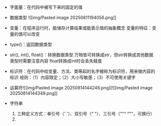 - 字面量：在代码中被写下来的固定的值
  
- 数据类型
![[img/Pasted image 20250811194056.png]]

- 变量：在程序运行时，能储存计算结果或能表示值的抽象概念
  变量的特征：变量的值可以改变
  
- type()：返回数据类型
  
- str(), int(), float()：转换数据类型
  万物皆可转换成str，但str转换成其他数据类型时需要注意内容
  float转换成int时会丢失精度
  
- 标识符：在代码中给变量、方法、类等起的名字被称为标识符，用来做内容的标识
  规则：（1）内容限定；（2）大小写敏感；（3）不可使用关键字
  
- 运算符![[img/Pasted image 20250814144248.png]]![[img/Pasted image 20250814144349.png]]

- 字符串
  1. 三种定义方式：单引号（' '）、双引号（" "）、三引号（""" """，可换行）
  2. 